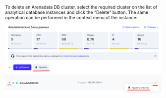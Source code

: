 To delete an Arenadata DB cluster, select the required cluster on the list of analytical database instances and click the "Delete" button. The same operation can be performed in the context menu of the instance:

![](./assets/1599677940394-1599677940394-png)
